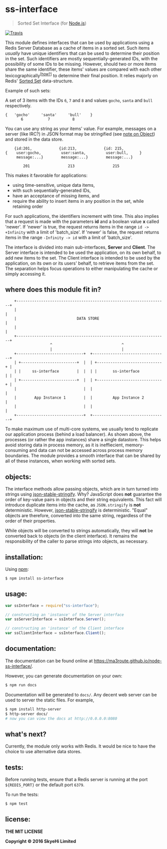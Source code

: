 
# ss-interface

> Sorted Set Interface (for [Node.js][node])

[![Travis][travis-img]][travis]

[travis]:https://travis-ci.org/Ma3Route/node-ss-interface
[travis-img]:https://img.shields.io/travis/Ma3Route/node-ss-interface.svg?style=flat-square

This module defines interfaces that can be used by applications using a
Redis Server Database as a cache of items in a sorted set. Such items
*usually* have unique identifiers that can be used to determine their position
in the set. Such identifiers are mostly sequentially-generated IDs, with the
possibility of some IDs to be missing. However, should two or more items
share the same identifier, these items' values are compared with each other
lexicographically<sup>\[[how?][how]]</sup> to determine their final
position. It relies majorly on Redis' [Sorted Set][set] data-structure.

Example of such sets:

A set of 3 items with the IDs `6`, `7` and `8` and values `gocho`, `santa`
and `bull` respectively.

```
{   'gocho'     'santa'     'bull'    }
       6           7          8
```

You can use any string as your items' value. For example, messages on a
server (like IRC?) in JSON format may be stringified
(see [note on Object](#objects)) and stored in the data store.

```
    {id:201,            {id:213,            {id: 215,
{    user:gocho,         user:santa,         user:bull,     }
     message:...}        message:...}        message:...}

        201                 213                 215
```

This makes it favorable for applications:

* using time-sensitive, unique data items,
* with such sequentially-generated IDs,
* have an acceptance of missing items, and
* require the ability to insert items in any position in the set, while
  retaining order

For such applications, the identifiers increment with time. This also
implies that a request is made with the parameters **id** and a boolean value
**x** called 'newer'. If 'newer' is true, the request returns items in the range
`id -> +Infinity` with a limit of 'batch_size'. If 'newer' is false, the
request returns items in the range `-Infinity -> id` with a limit of
'batch_size'.

The interface is divided into main sub-interfaces, **Server** and **Client**.
The Server interface is intended to be used the application, on its own
behalf, to add new items to the set. The Client interface is intended
to be used by the application, on its own or its users' behalf, to
retrieve items from the set. The separation helps focus operations
to either manipulating the cache or simply accessing it.


[node]:http://nodejs.org/
[set]:http://redis.io/topics/data-types-intro#sorted-sets
[how]:http://redis.io/topics/data-types-intro#lexicographical-scores


## where does this module fit in?

```
    +-------------------------------------------------------------------+
    |                                                                   |
    |                           DATA STORE                              |
    |                                                                   |
    +-------------------------------------------------------------------+
                    ^                               ^
                    |                               |
    +------------------------------+  +---------------------------------+
    | +-------------------------+  |  | +-----------------------------+ |
    | |     ss-interface        |  |  | |       ss-interface          | |
    | +-------------------------+  |  | +-----------------------------+ |
    |                              |  |                                 |
    |        App Instance 1        |  |         App Instance 2          |
    |                              |  |                                 |
    +------------------------------+  +---------------------------------+
```

To make maximum use of multi-core systems, we usually tend to replicate our
application process (behind a load balancer). As shown above, the processes
(or rather the app instances) share a single datastore. This helps avoid
storing data in process memory, as it is ineffiecient, memory-consuming
and data can not be accessed across process memory boundaries. The module
provides a smooth interface that can be shared by all of these instances,
when working with sorted sets.


<a name="objects"></a>
## objects:

The interface methods allow passing objects, which are in turn turned into
strings using [json-stable-stringify][json-stable]. Why? JavaScript does
**not** guarantee the order of key-value pairs in objects and their string
equivalents. This fact will introduce duplicate items into the cache, as
`JSON.stringify` is **not** deterministic. However,
[json-stable-stringify][json-stable] is deterministic. "Equal" objects are
therefore, converted into the same string, regardless of the order of their
properties.

While objects will be converted to strings automatically, they will **not**
be converted back to objects (in the client interface). It remains the
responsibility of the caller to parse strings into objects, as necessary.

[json-stable]:https://github.com/substack/json-stable-stringify


## installation:

Using [npm][npm]:

```bash
$ npm install ss-interface
```


## usage:

```js
var ssInterface = require("ss-interface");

// constructing an 'instance' of the Server interface
var ssServerInterface = ssInterface.Server();

// constructing an 'instance' of the Client interface
var ssClientInterface = ssInterface.Client();
```


[npm]:https://npmjs.com/


## documentation:

The documentation can be found online at
https://ma3route.github.io/node-ss-interface/.

However, you can generate documentation on your own:

```bash
$ npm run docs
```

Documentation will be generated to `docs/`. Any decent web server can be
used to server the static files. For example,

```bash
$ npm install http-server
$ http-server docs/
# now you can view the docs at http://0.0.0.0:8080
```


## what's next?

Currently, the module only works with Redis. It would be nice to have the
choice to use alternative data stores.


## tests:

Before running tests, ensure that a Redis server is running at the port
`${REDIS_PORT}` or the default port `6379`.


To run the tests:

```bash
$ npm test
```

## license:

__THE MIT LICENSE__

__Copyright &copy; 2016 SkyeHi Limited__

